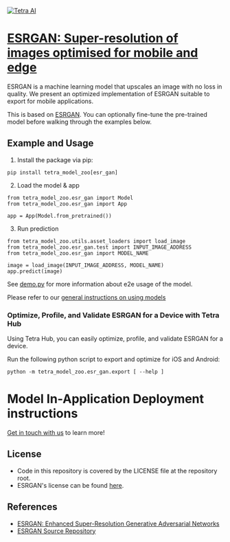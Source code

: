 [![Tetra AI](https://tetra.ai/img/logo.svg)](https://tetra.ai/)

# [ESRGAN: Super-resolution of images optimised for mobile and edge](https://tetraai.com/model-zoo/esr_gan)

ESRGAN is a machine learning model that upscales an image with no loss in quality.
We present an optimized implementation of ESRGAN suitable to export for mobile applications.


This is based on [ESRGAN](https://github.com/xinntao/ESRGAN). You can optionally
fine-tune the pre-trained model before walking through the examples below.


## Example and Usage
1. Install the package via pip:
```
pip install tetra_model_zoo[esr_gan]
```

2. Load the model & app
```
from tetra_model_zoo.esr_gan import Model
from tetra_model_zoo.esr_gan import App

app = App(Model.from_pretrained())
```

3. Run prediction
```
from tetra_model_zoo.utils.asset_loaders import load_image
from tetra_model_zoo.esr_gan.test import INPUT_IMAGE_ADDRESS
from tetra_model_zoo.esr_gan import MODEL_NAME

image = load_image(INPUT_IMAGE_ADDRESS, MODEL_NAME)
app.predict(image)
```

See [demo.py](demo.py) for more information about e2e usage of the model.

Please refer to our [general instructions on using models](../../#tetra-model-zoo)

### Optimize, Profile, and Validate ESRGAN for a Device with Tetra Hub
Using Tetra Hub, you can easily optimize, profile, and validate ESRGAN for a device.

Run the following python script to export and optimize for iOS and Android:
```
python -m tetra_model_zoo.esr_gan.export [ --help ]
```

# Model In-Application Deployment instructions
<a href="mailto:support@tetra.ai?subject=Request Access for Tetra Hub&body=Interest in using ESRGAN in model zoo for deploying on-device.">Get in touch with us</a> to learn more!

## License
- Code in this repository is covered by the LICENSE file at the repository root.
- ESRGAN's license can be found [here](https://github.com/xinntao/ESRGAN/blob/master/LICENSE).


## References
* [ESRGAN: Enhanced Super-Resolution Generative Adversarial Networks](https://arxiv.org/abs/1809.00219)
* [ESRGAN Source Repository](https://github.com/xinntao/ESRGAN)
